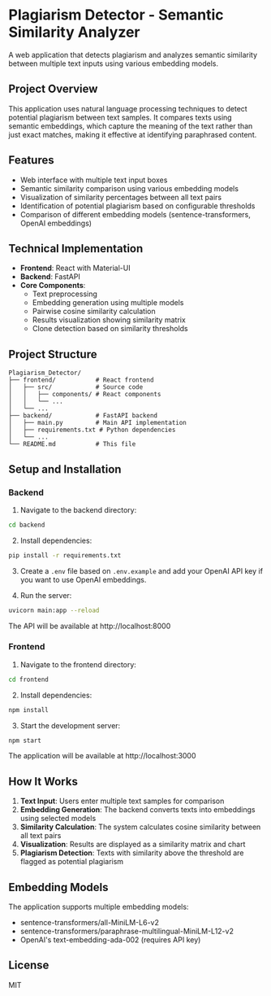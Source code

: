 # Plagiarism Detector - Semantic Similarity Analyzer

A web application that detects plagiarism and analyzes semantic similarity between multiple text inputs using various embedding models.

## Project Overview

This application uses natural language processing techniques to detect potential plagiarism between text samples. It compares texts using semantic embeddings, which capture the meaning of the text rather than just exact matches, making it effective at identifying paraphrased content.

## Features

- Web interface with multiple text input boxes
- Semantic similarity comparison using various embedding models
- Visualization of similarity percentages between all text pairs
- Identification of potential plagiarism based on configurable thresholds
- Comparison of different embedding models (sentence-transformers, OpenAI embeddings)

## Technical Implementation

- **Frontend**: React with Material-UI
- **Backend**: FastAPI
- **Core Components**:
  - Text preprocessing
  - Embedding generation using multiple models
  - Pairwise cosine similarity calculation
  - Results visualization showing similarity matrix
  - Clone detection based on similarity thresholds

## Project Structure

```
Plagiarism_Detector/
├── frontend/           # React frontend
│   ├── src/            # Source code
│   │   ├── components/ # React components
│   │   └── ...
│   └── ...
├── backend/            # FastAPI backend
│   ├── main.py         # Main API implementation
│   ├── requirements.txt # Python dependencies
│   └── ...
└── README.md           # This file
```

## Setup and Installation

### Backend

1. Navigate to the backend directory:
```bash
cd backend
```

2. Install dependencies:
```bash
pip install -r requirements.txt
```

3. Create a `.env` file based on `.env.example` and add your OpenAI API key if you want to use OpenAI embeddings.

4. Run the server:
```bash
uvicorn main:app --reload
```

The API will be available at http://localhost:8000

### Frontend

1. Navigate to the frontend directory:
```bash
cd frontend
```

2. Install dependencies:
```bash
npm install
```

3. Start the development server:
```bash
npm start
```

The application will be available at http://localhost:3000

## How It Works

1. **Text Input**: Users enter multiple text samples for comparison
2. **Embedding Generation**: The backend converts texts into embeddings using selected models
3. **Similarity Calculation**: The system calculates cosine similarity between all text pairs
4. **Visualization**: Results are displayed as a similarity matrix and chart
5. **Plagiarism Detection**: Texts with similarity above the threshold are flagged as potential plagiarism

## Embedding Models

The application supports multiple embedding models:
- sentence-transformers/all-MiniLM-L6-v2
- sentence-transformers/paraphrase-multilingual-MiniLM-L12-v2
- OpenAI's text-embedding-ada-002 (requires API key)

## License

MIT 
